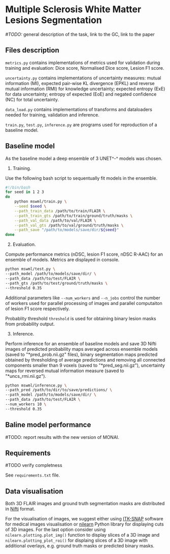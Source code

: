 # Multiple Sclerosis White Matter Lesions Segmentation

*#TODO:* general description of the task, link to the GC, link to the paper
 
## Files description

`metrics.py` contains implementations of metrics used for validation during training and evaluation: Dice score, Normalised Dice score, Lesion F1 score.

`uncertainty.py` contains implementations of uncertainty measures: mutual information (MI), expected pair-wise KL divergence (EPKL) and reverse mutual information (RMI) for knowledge uncertainty; expected entropy (ExE) for data uncertainty; entropy of expected (EoE) and negated confidence (NC) for total uncertainty.

`data_load.py` contains implementations of transforms and dataloaders needed for training, validation and inference.

`train.py`, `test.py`, `inference.py` are programs used for reproduction of a baseline model.

## Baseline model

As the baseline model a deep ensemble of 3 UNET^-^ models was chosen.

1. Training.

Use the following bash script to sequentually fit models in the ensemble.

```bash
#!/bin/bash
for seed in 1 2 3
do
	python mswml/train.py \
	--seed $seed \
	--path_train_data /path/to/train/FLAIR \
	--path_train_gts /path/to/train/ground/truth/masks \
	--path_val_data /path/to/val/FLAIR \
	--path_val_gts /path/to/val/ground/truth/masks \
	--path_save "/path/to/models/save/dir/${seed}"
done
```
2. Evaluation.

Compute performance metrics (nDSC, lesion F1 score, nDSC R-AAC) for an ensemble of models.
Metrics are displayed in console.

```bash
python mswml/test.py \
--path_model /path/to/models/save/dir/ \
--path_data /path/to/test/FLAIR \
--path_gts /path/to/test/ground/truth/masks \
--threshold 0.35
```

Additional parameters like `--num_workers` and `--n_jobs` control the number of workers used for parallel processing of images and parallel computaiton of lesion F1 score respectively.

Probablity threshold `threshold` is used for obtaining binary lesion masks from probability output.

3. Inference.

Perform inference for an ensemble of baseline models and save 3D Nifti images of
predicted probability maps averaged across ensemble models (saved to "*pred_prob.nii.gz" files),
binary segmentation maps predicted obtained by thresholding of average predictions and 
removing all connected components smaller than 9 voxels (saved to "*pred_seg.nii.gz"),
uncertainty maps for reversed mutual information measure (saved to "*uncs_rmi.nii.gz").


```bash
python mswml/inference.py \
--path_pred /path/to/dir/to/save/predictions/ \
--path_model /path/to/models/save/dir/ \
--path_data /path/to/test/FLAIR \
--num_workers 10 \
--threshold 0.35
```

## Baline model performance

#TODO: report results with the new version of MONAI.

## Requirements

#TODO verify completness

See `requirements.txt` file.

## Data visualisation

Both 3D FLAIR images and ground truth segmentation masks are distributed in [Nifti](https://nilearn.github.io/dev/modules/generated/nilearn.plotting.plot_roi.html) format.

For the visualisation of images, we suggest either using [ITK-SNAP](http://www.itksnap.org/pmwiki/pmwiki.php) software for medical images visualisation or [nilearn](https://nilearn.github.io/stable/index.html) Python library for displaying cuts of 3D images. For the last option consider using `nilearn.plotting.plot_img()` function to display slices of a 3D image and `nilearn.plotting_plot_roi()` for displaing slices of a 3D image with additional overlays, e.g. ground truth masks or predicted binary masks.

